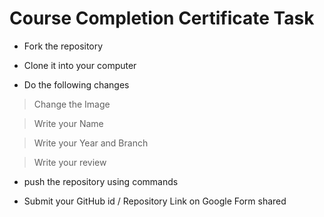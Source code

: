 <h1> Course Completion Certificate Task </h1>

- Fork the repository

- Clone it into your computer

- Do the following changes

> Change the Image

> Write your Name

> Write your Year and Branch

> Write your review

- push the repository using commands

- Submit your GitHub id / Repository Link on Google Form shared